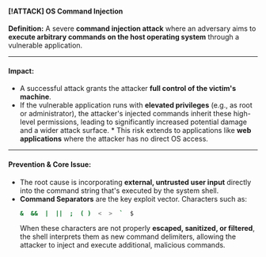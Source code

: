 #### [!ATTACK] OS Command Injection
 **Definition:** A severe **command injection attack** where an adversary aims to **execute arbitrary commands on the host operating system** through a vulnerable application.

---

 #### **Impact:**
 * A successful attack grants the attacker **full control of the victim's machine**.
 * If the vulnerable application runs with **elevated privileges** (e.g., as root or administrator), the attacker's injected commands inherit these high-level permissions, leading to significantly increased potential damage and a wider attack surface. * This risk extends to applications like **web applications** where the attacker has no direct OS access.
 ---

#### **Prevention & Core Issue:**
 * The root cause is incorporating **external, untrusted user input** directly into the command string that's executed by the system shell.
* **Command Separators** are the key exploit vector. Characters such as:
     ```bash
    &  &&  |  ||  ;  ( )  <  >  `  $
    ```
   When these characters are not properly **escaped, sanitized, or filtered**, the shell interprets them as new command delimiters, allowing the attacker to inject and execute additional, malicious commands.